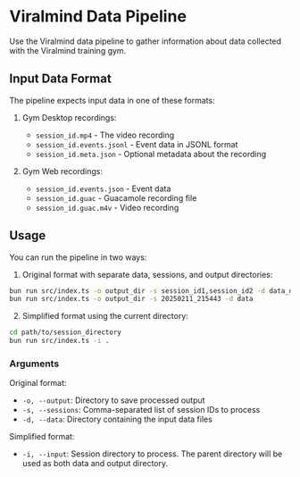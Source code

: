 # Viralmind Data Pipeline

Use the Viralmind data pipeline to gather information about data collected with the Viralmind training gym.

## Input Data Format

The pipeline expects input data in one of these formats:

1. Gym Desktop recordings:
   - `session_id.mp4` - The video recording
   - `session_id.events.jsonl` - Event data in JSONL format
   - `session_id.meta.json` - Optional metadata about the recording

2. Gym Web recordings:
   - `session_id.events.json` - Event data
   - `session_id.guac` - Guacamole recording file
   - `session_id.guac.m4v` - Video recording

## Usage

You can run the pipeline in two ways:

1. Original format with separate data, sessions, and output directories:
```bash
bun run src/index.ts -o output_dir -s session_id1,session_id2 -d data_directory
bun run src/index.ts -o output_dir -s 20250211_215443 -d data
```

2. Simplified format using the current directory:
```bash
cd path/to/session_directory
bun run src/index.ts -i .
```

### Arguments

Original format:
- `-o, --output`: Directory to save processed output
- `-s, --sessions`: Comma-separated list of session IDs to process
- `-d, --data`: Directory containing the input data files

Simplified format:
- `-i, --input`: Session directory to process. The parent directory will be used as both data and output directory.
